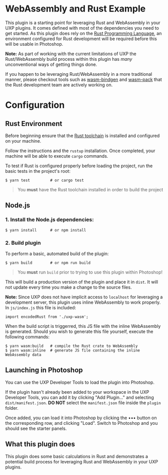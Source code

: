 # WebAssembly and Rust Example

This plugin is a starting point for leveraging Rust and WebAssembly in your UXP plugins. It comes defined with most of the dependencies you need to get started. As this plugin does rely on the [Rust Programming Language](https://www.rust-lang.org/), an environment configured for Rust development will be required before this will be usable in Photoshop.

**Note:** As part of working with the current limitations of UXP the Rust/WebAssembly build process within this plugin has _many_ unconventional ways of getting things done.

If you happen to be leveraging Rust/WebAssembly in a more traditional manner, please checkout tools such as [wasm-bindgen](https://github.com/rustwasm/wasm-bindgen/) and [wasm-pack](https://github.com/rustwasm/wasm-pack) that the Rust development team are actively working on.

# Configuration

## Rust Environment

Before beginning ensure that the [Rust toolchain](https://www.rust-lang.org/tools/install) is installed and configured on your machine.

Follow the instructions and the `rustup` installation. Once completed, your machine will be able to execute `cargo` commands.

To test if Rust is configured properly before loading the project, run the basic tests in the project's root:

```
$ yarn test         # or cargo test
```

> You **must** have the Rust toolchain installed in order to build the project

## Node.js

### 1. Install the Node.js dependencies:

```
$ yarn install      # or npm install
```

### 2. Build plugin

To perform a basic, automated build of the plugin:

```
$ yarn build        # or npm run build
```

> You **must** run `build` prior to trying to use this plugin within Photoshop!

This will build a production version of the plugin and place it in `dist`. It will not update every time you make a change to the source files.

**Note:** Since UXP does not have implicit access to `localhost` for leveraging a development server, this plugin uses inline WebAssembly to work properly. In `js/index.js` this file is included:

```
import encodedRust from './uxp-wasm';
```

When the build script is triggerred, this JS file with the inline WebAssembly is generated. Should you wish to generate this file yourself, execute the following commands:

```
$ yarn wasm:build   # compile the Rust crate to WebAssembly
$ yarn wasm:inline  # generate JS file containing the inline WebAssembly data
```

## Launching in Photoshop

You can use the UXP Developer Tools to load the plugin into Photoshop.

If the plugin hasn't already been added to your workspace in the UXP Developer Tools, you can add it by clicking "Add Plugin..." and selecting `dist/manifest.json`. **DO NOT** select the `manifest.json` file inside the `plugin` folder.

Once added, you can load it into Photoshop by clicking the ••• button on the corresponding row, and clicking "Load". Switch to Photoshop and you should see the starter panels.

## What this plugin does

This plugin does some basic calculations in Rust and demonstrates a potential build process for leveraging Rust and WebAssembly in your UXP plugins.

